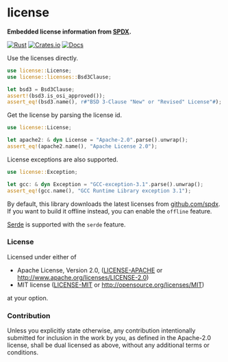 # license

**Embedded license information from [SPDX](https://spdx.org).**

[![Rust](https://github.com/evenorog/license/actions/workflows/rust.yml/badge.svg)](https://github.com/evenorog/license/actions/workflows/rust.yml)
[![Crates.io](https://img.shields.io/crates/v/license.svg)](https://crates.io/crates/license)
[![Docs](https://docs.rs/license/badge.svg)](https://docs.rs/license)

Use the licenses directly.

```rust
use license::License;
use license::licenses::Bsd3Clause;

let bsd3 = Bsd3Clause;
assert!(bsd3.is_osi_approved());
assert_eq!(bsd3.name(), r#"BSD 3-Clause "New" or "Revised" License"#);
```

Get the license by parsing the license id.

```rust
use license::License;

let apache2: & dyn License = "Apache-2.0".parse().unwrap();
assert_eq!(apache2.name(), "Apache License 2.0");
```

License exceptions are also supported.

```rust
use license::Exception;

let gcc: & dyn Exception = "GCC-exception-3.1".parse().unwrap();
assert_eq!(gcc.name(), "GCC Runtime Library exception 3.1");
```

By default, this library downloads the latest licenses from
[github.com/spdx](https://github.com/spdx/license-list-data.git).
If you want to build it offline instead, you can enable the `offline` feature.

[Serde](https://crates.io/crates/serde) is supported with the `serde` feature.

### License

Licensed under either of

* Apache License, Version 2.0, ([LICENSE-APACHE](LICENSE-APACHE) or http://www.apache.org/licenses/LICENSE-2.0)
* MIT license ([LICENSE-MIT](LICENSE-MIT) or http://opensource.org/licenses/MIT)

at your option.

### Contribution

Unless you explicitly state otherwise, any contribution intentionally submitted
for inclusion in the work by you, as defined in the Apache-2.0 license, shall be dual licensed as above, without any
additional terms or conditions.
